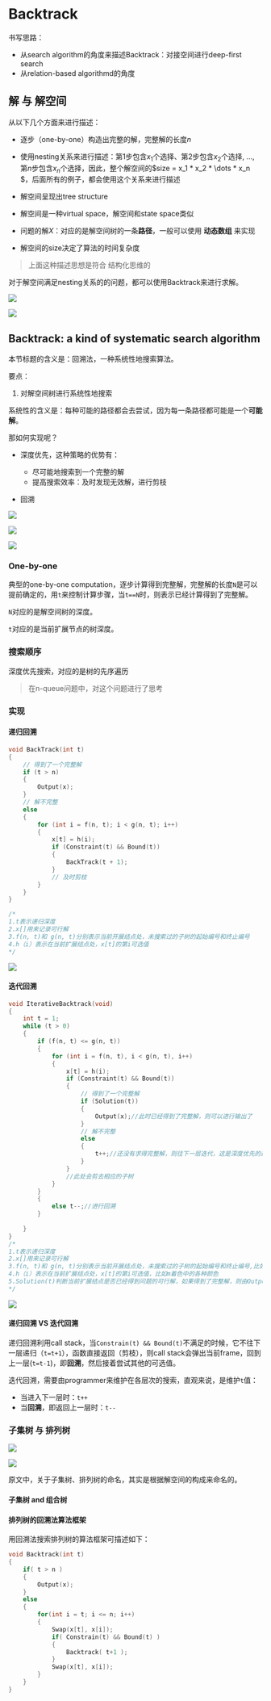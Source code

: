# Backtrack

书写思路：

- 从search algorithm的角度来描述Backtrack：对接空间进行deep-first search
- 从relation-based algorithmd的角度

## 解 与 解空间



从以下几个方面来进行描述：

- 逐步（one-by-one）构造出完整的解，完整解的长度$n$

- 使用nesting关系来进行描述：第$1$步包含$x_1$个选择、第$2$步包含$x_2$个选择, ..., 第$n$步包含$x_n$个选择，因此，整个解空间的$size = x_1 * x_2 * \dots * x_n $，后面所有的例子，都会使用这个关系来进行描述
- 解空间呈现出tree structure
- 解空间是一种virtual space，解空间和state space类似
- 问题的解$X$：对应的是解空间树的一条**路径**，一般可以使用 **动态数组** 来实现
- 解空间的size决定了算法的时间复杂度

> 上面这种描述思想是符合 结构化思维的

对于解空间满足nesting关系的的问题，都可以使用Backtrack来进行求解。





![](./solution-space-1.jpg)

![](./solution-space-2.jpg)





## Backtrack: a kind of systematic search algorithm

本节标题的含义是：回溯法，一种系统性地搜索算法。

要点：

1. 对解空间树进行系统性地搜索

系统性的含义是：每种可能的路径都会去尝试，因为每一条路径都可能是一个**可能解**。

那如何实现呢？

- 深度优先，这种策略的优势有：
  - 尽可能地搜索到一个完整的解
  - 提高搜索效率：及时发现无效解，进行剪枝

- 回溯



![](./explaination-of-backtrack-1.jpg)



![](./explaination-of-backtrack-2.jpg)

![](./step-of-backtrack.jpg)

### One-by-one

典型的one-by-one computation，逐步计算得到完整解，完整解的长度`N`是可以提前确定的，用`t`来控制计算步骤，当`t==N`时，则表示已经计算得到了完整解。

`N`对应的是解空间树的深度。

`t`对应的是当前扩展节点的树深度。

### 搜索顺序

深度优先搜索，对应的是树的先序遍历

> 在n-queue问题中，对这个问题进行了思考

### 实现



#### 递归回溯

```c++
void BackTrack(int t)
{
    // 得到了一个完整解
	if (t > n)
    {
        Output(x);
    }
    // 解不完整
	else
    {
		for (int i = f(n, t); i < g(n, t); i++)
        {
			x[t] = h(i);
			if (Constraint(t) && Bound(t))
            {
                BackTrack(t + 1);
            }
            // 及时剪枝
		}
	}
}

/*
1.t表示递归深度
2.x[]用来记录可行解
3.f(n, t)和 g(n, t)分别表示当前开展结点处，未搜索过的子树的起始编号和终止编号
4.h（i）表示在当前扩展结点处，x[t]的第i可选值
*/
```

![](./recursive-backtrack.jpg)



#### 迭代回溯



```C++
void IterativeBacktrack(void)
{
	int t = 1;
	while (t > 0)
    {
		if (f(n, t) <= g(n, t))
        {
			for (int i = f(n, t), i < g(n, t), i++)
            {
				x[t] = h(i);
				if (Constraint(t) && Bound(t))
                {
                    // 得到了一个完整解
					if (Solution(t))
                    {
                        Output(x);//此时已经得到了完整解，则可以进行输出了
                    }   
                    // 解不完整
					else 
                    {
                        t++;//还没有求得完整解，则往下一层迭代，这是深度优先的遍历算法
                    }
				}
                //此处会剪去相应的子树
			}
		}
        {
        	else t--;//进行回溯    
        }
		
	}
}
/*
1.t表示递归深度
2.x[]用来记录可行解
3.f(n, t)和 g(n, t)分别表示当前开展结点处，未搜索过的子树的起始编号和终止编号,比如m着色问题中为图的颜色总数
4.h（i）表示在当前扩展结点处，x[t]的第i可选值，比如m着色中的各种颜色
5.Solution(t)判断当前扩展结点是否已经得到问题的可行解，如果得到了完整解，则由Output(x)输出完整解，否则在当前扩展结点处得到的只是部分解，需要继续向纵深方向继续搜索
*/
```

![](./iteration-backtrack.jpg)



#### 递归回溯 VS 迭代回溯

递归回溯利用call stack，当`Constrain(t) && Bound(t)`不满足的时候，它不往下一层递归（`t=t+1`），函数直接返回（剪枝），则call stack会弹出当前frame，回到上一层(`t=t-1`)，即**回溯**，然后接着尝试其他的可选值。

迭代回溯，需要由programmer来维护在各层次的搜索，直观来说，是维护`t`值：

- 当进入下一层时：`t++`
- 当**回溯**，即返回上一层时：`t--`

### 子集树 与 排列树



![](./subset-tree-and-permutation-tree-1.jpg)

![](./subset-tree-and-permutation-tree-2.jpg)



原文中，关于子集树、排列树的命名，其实是根据解空间的构成来命名的。

#### 子集树 and 组合树



#### 排列树的回溯法算法框架

用回溯法搜索排列树的算法框架可描述如下：

```C++
void Backtrack(int t)
{
	if( t > n )
	{
		Output(x);
	}
	else
	{
		for(int i = t; i <= n; i++)
		{
			Swap(x[t], x[i]);
			if( Constrain(t) && Bound(t) )
			{
				Backtrack( t+1 );
			}
			Swap(x[t], x[i]);
		}
	}
}
```

